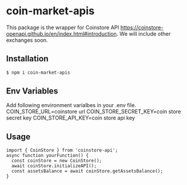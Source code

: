 # coin-market-apis

This package is the wrapper for Coinstore API https://coinstore-openapi.github.io/en/index.html#introduction. We will include other exchanges soon.

## Installation
```bash
$ npm i coin-market-apis
```

## Env Variables
Add following environment varialbes in your .env file.
COIN_STORE_URL=coinstore url
COIN_STORE_SECRET_KEY=coin store secret key
COIN_STORE_API_KEY=coin store api key

## Usage
```
import { CoinStore } from 'coinstore-api';
async function yourFunction() {
  const coinStore = new CoinStore();
  await coinStore.initializeAPI();
  const assetsBalance = await coinStore.getAssetsBalance();
}
```
